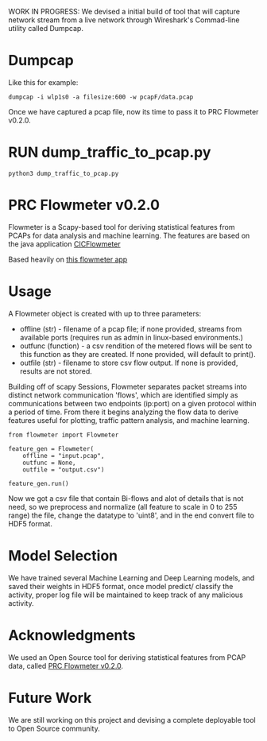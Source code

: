 WORK IN PROGRESS: We devised a initial build of tool that will capture network stream from a live network through Wireshark's Commad-line utility called Dumpcap. 

# Dumpcap

Like this for example:

```
dumpcap -i wlp1s0 -a filesize:600 -w pcapF/data.pcap

```

Once we have captured a pcap file, now its time to pass it to PRC Flowmeter v0.2.0.

# RUN dump_traffic_to_pcap.py 
    python3 dump_traffic_to_pcap.py

# PRC Flowmeter v0.2.0

Flowmeter is a Scapy-based tool for deriving statistical features from PCAPs for data analysis and machine learning. The features are based on the java application [CICFlowmeter](https://github.com/ahlashkari/CICFlowMeter/)

Based heavily on [this flowmeter app](https://github.com/alekzandr/flowmeter)

# Usage

A Flowmeter object is created with up to three parameters:

- offline (str) - filename of a pcap file; if none provided, streams from available ports (requires run as admin in linux-based environments.)
- outfunc (function) - a csv rendition of the metered flows will be sent to this function as they are created. If none provided, will default to print().
- outfile (str) - filename to store csv flow output. If none is provided, results are not stored.

Building off of scapy Sessions, Flowmeter separates packet streams into distinct network communication 'flows', which are identified simply as communications between two endpoints (ip:port) on a given protocol within a period of time. From there it begins analyzing the flow data to derive features useful for plotting, traffic pattern analysis, and machine learning.

```
from flowmeter import Flowmeter

feature_gen = Flowmeter(
    offline = "input.pcap",
    outfunc = None,
    outfile = "output.csv")

feature_gen.run()

```

<!--
# Contributions
If you would like to contribute feel free to fork the repo, clone the project, submit pull requests, open issues, or request features/enhancements.

# License
PRCFlowmeter is currently licensed under the GNU GPLv2. -->

Now we got a csv file that contain Bi-flows and alot of details that is not need, so we preprocess and normalize (all feature to scale in 0 to 255 range) the file, change the datatype to 'uint8', and in the end convert file to HDF5 format.

# Model Selection

We have trained several Machine Learning and Deep Learning models, and saved their weights in HDF5 format, once model predict/ classify the activity, proper log file will be maintained to keep track of any malicious activity.

# Acknowledgments

We used an Open Source tool for deriving statistical features from PCAP data, called [PRC Flowmeter v0.2.0](https://github.com/prc-hsv/flowmeter).

# Future Work

We are still working on this project and devising a complete deployable tool to Open Source community.
